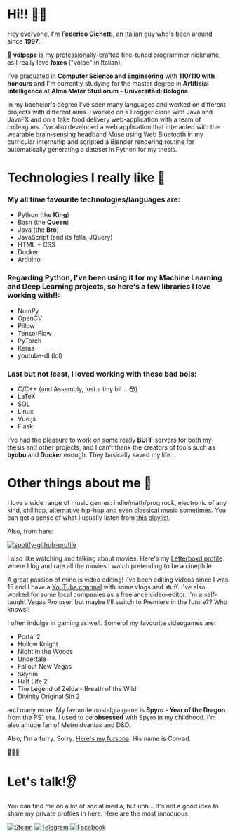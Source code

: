 # Hi!! 👋🦊

Hey everyone, I'm **Federico Cichetti**, an Italian guy who's been around since **1997**. 

🦊 **volpepe** is my professionally-crafted fine-tuned programmer nickname, as I really love **foxes** ("volpe" in Italian).

I've graduated in **Computer Science and Engineering** with **110/110 with honours** and I'm currently studying for the master degree in **Artificial Intelligence** at **Alma Mater Studiorum - Università di Bologna**. 

In my bachelor's degree I've seen many languages and worked on different projects with different aims. I worked on a Frogger clone with Java and JavaFX and on a fake food delivery web-application with a team of colleagues. I've also developed a web application that interacted with the wearable brain-sensing headband Muse using Web Bluetooth in my curricular internship and scripted a Blender rendering routine for automatically generating a dataset in Python for my thesis. 

# Technologies I really like 🥰

### My all time favourite technologies/languages are:
* Python (the **King**)
* Bash (the **Queen**)
* Java (the **Bro**)
* JavaScript (and its fella, JQuery)
* HTML + CSS
* Docker
* Arduino

### Regarding Python, I've been using it for my Machine Learning and Deep Learning projects, so here's a few libraries I love working with!!:
* NumPy
* OpenCV
* Pillow
* TensorFlow
* PyTorch
* Keras
* youtube-dl (lol)

### Last but not least, I loved working with these bad bois:
* C/C++ (and Assembly, just a tiny bit... 😳)
* LaTeX
* SQL
* Linux
* Vue.js
* Flask

I've had the pleasure to work on some really **BUFF** servers for both my thesis and other projects, and I can't thank the creators of tools such as **byobu** and **Docker** enough. They basically saved my life...

# Other things about me 🙊

I love a wide range of music genres: indie/math/prog rock, electronic of any kind, chillhop, alternative hip-hop and even classical music sometimes. You can get a sense of what I usually listen from [this playlist](https://open.spotify.com/embed/playlist/1T4VfvXqcOVPF4iR8Cw8tI).

Also, from here:

[![spotify-github-profile](https://spotify-github-profile.vercel.app/api/view?uid=mrcicco&cover_image=true)](https://spotify-github-profile.vercel.app/api/view?uid=mrcicco&redirect=true)

I also like watching and talking about movies. Here's my [Letterboxd profile](https://letterboxd.com/volpepe/) where I log and rate all the movies I watch pretending to be a cinephile.

A great passion of mine is video editing! I've been editing videos since I was 15 and I have a [YouTube channel](https://www.youtube.com/c/ciccosity) with some vlogs and stuff. I've also worked for some local companies as a freelance video-editor. I'm a self-taught Vegas Pro user, but maybe I'll switch to Premiere in the future?? Who knows!!

I often indulge in gaming as well. Some of my favourite videogames are:
* Portal 2
* Hollow Knight
* Night in the Woods
* Undertale 
* Fallout New Vegas
* Skyrim
* Half Life 2
* The Legend of Zelda - Breath of the Wild
* Divinity Original Sin 2

and many more. My favourite nostalgia game is **Spyro - Year of the Dragon** from the PS1 era. I used to be **obsessed** with Spyro in my childhood. I'm also a huge fan of Metroidvanias and D&D.

Also, I'm a furry. Sorry. [Here's my fursona](https://imgur.com/a/SiyQ0Hx). His name is Conrad.

🌈🌈🌈

# Let's talk!👂
You can find me on a lot of social media, but uhh... It's not a good idea to share my private profiles in here. Here are the most innocuous.

[![Steam](https://img.shields.io/badge/-Steam-black?style=for-the-badge&logo=steam)](https://steamcommunity.com/id/volpepe/)
[![Telegram](https://img.shields.io/badge/-Telegram-black?style=for-the-badge&logo=telegram)](https://t.me/volpepe)
[![Facebook](https://img.shields.io/badge/-Facebook-black?style=for-the-badge&logo=facebook)](https://www.facebook.com/federico.cichetti)

